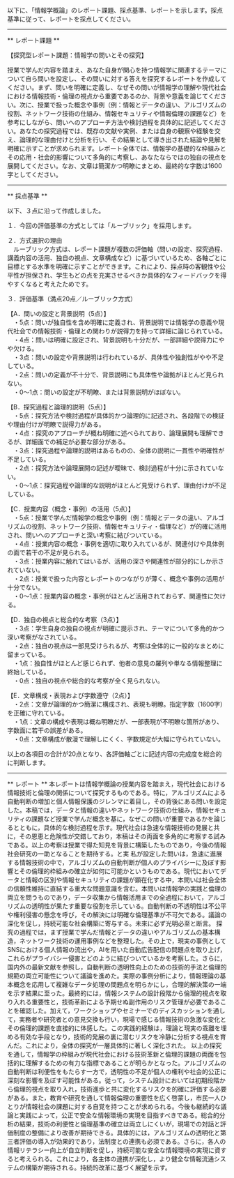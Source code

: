 以下に、「情報学概論」のレポート課題、採点基準、レポートを示します。採点基準に従って、レポートを採点してください。

---------------------------------------
** レポート課題 **

【探究型レポート課題：情報学の問いとその探究】

授業で学んだ内容を踏まえ、あなた自身が関心を持つ情報学に関連するテーマについて自ら問いを設定し、その問いに対する答えを探究するレポートを作成してください。まず、問いを明確に定義し、なぜその問いが情報学の理解や現代社会における情報技術・倫理の視点から重要であるのか、背景や意義を論じてください。次に、授業で扱った概念や事例（例：情報とデータの違い、アルゴリズムの役割、ネットワーク技術の仕組み、情報セキュリティや情報倫理の課題など）を参考にしながら、問いへのアプローチ方法や検討過程を具体的に記述してください。あなたの探究過程では、既存の文献や実例、または自身の観察や経験を交え、論理的な理由付けと分析を行い、その結果として導き出された結論や見解を明確に示すことが求められます。レポート全体では、情報学の基礎的な枠組みとその応用・社会的影響について多角的に考察し、あなたならではの独自の視点を展開してください。なお、文章は簡潔かつ明瞭にまとめ、最終的な字数は1600字としてください。

---------------------------------------
** 採点基準 **

以下、３点に沿って作成しました。

１．今回の評価基準の方式としては「ルーブリック」を採用します。

２．方式選択の理由  
　ルーブリック方式は、レポート課題が複数の評価軸（問いの設定、探究過程、講義内容の活用、独自の視点、文章構成など）に基づいているため、各軸ごとに目標とする水準を明確に示すことができます。これにより、採点時の客観性や公平性が担保され、学生もどの点を充実させるべきか具体的なフィードバックを得やすくなると考えたためです。

３．評価基準（満点20点／ルーブリック方式）  

【A．問いの設定と背景説明（5点）】  
 ・5点：問いが独自性を含め明確に定義され、背景説明では情報学の意義や現代社会での情報技術・倫理との関わりが説得力を持って詳細に論じられている。  
 ・4点：問いは明確に設定され、背景説明も十分だが、一部詳細や説得力にやや欠ける。  
 ・3点：問いの設定や背景説明は行われているが、具体性や独創性がやや不足している。  
 ・2点：問いの定義が不十分で、背景説明にも具体性や論拠がほとんど見られない。  
 ・0～1点：問いの設定が不明瞭、または背景説明がほぼない。

【B．探究過程と論理的説明（5点）】  
 ・5点：探究方法や検討過程が具体的かつ論理的に記述され、各段階での検証や理由付けが明瞭で説得力がある。  
 ・4点：探究のアプローチが概ね明確に述べられており、論理展開も理解できるが、詳細面での補足が必要な部分がある。  
 ・3点：探究過程や論理的説明はあるものの、全体の説明に一貫性や明確性が不足している。  
 ・2点：探究方法や論理展開の記述が曖昧で、検討過程が十分に示されていない。  
 ・0～1点：探究過程や論理的な説明がほとんど見受けられず、理由付けが不足している。

【C．授業内容（概念・事例）の活用（5点）】  
 ・5点：授業で学んだ情報学の概念や事例（例：情報とデータの違い、アルゴリズムの役割、ネットワーク技術、情報セキュリティ・倫理など）が的確に活用され、問いへのアプローチと深い考察に結びついている。  
 ・4点：授業内容の概念・事例を適切に取り入れているが、関連付けや具体例の面で若干の不足が見られる。  
 ・3点：授業内容に触れてはいるが、活用の深さや関連性が部分的にしか示されていない。  
 ・2点：授業で扱った内容とレポートのつながりが薄く、概念や事例の活用が十分でない。  
 ・0～1点：授業内容の概念・事例がほとんど活用されておらず、関連性に欠ける。

【D．独自の視点と総合的な考察（3点）】  
 ・3点：学生自身の独自の視点が明確に提示され、テーマについて多角的かつ深い考察がなされている。  
 ・2点：独自の視点は一部見受けられるが、考察は全体的に一般的なまとめに留まっている。  
 ・1点：独自性がほとんど感じられず、他者の意見の羅列や単なる情報整理に終始している。  
 ・0点：独自の視点や総合的な考察が全く見られない。

【E．文章構成・表現および字数遵守（2点）】  
 ・2点：文章が論理的かつ簡潔に構成され、表現も明瞭。指定字数（1600字）を正確に守れている。  
 ・1点：文章の構成や表現は概ね明瞭だが、一部表現が不明瞭な箇所があり、字数面に若干の誤差がある。  
 ・0点：文章構成が散漫で理解しにくく、字数規定が大幅に守られていない。

以上の各項目の合計が20点となり、各評価軸ごとに記述内容の完成度を総合的に判断します。

---------------------------------------
** レポート **
本レポートは情報学概論の授業内容を踏まえ，現代社会における情報技術と倫理の関係について探究するものである。特に，アルゴリズムによる自動判断の増加と個人情報保護のジレンマに着目し，その背後にある問いを設定した。本稿では，データと情報の違いやネットワーク技術の仕組み，情報セキュリティの課題など授業で学んだ概念を基に，なぜこの問いが重要であるかを論じるとともに，具体的な検討過程を示す。現代社会は急速な情報技術の発展と共に，その恩恵と危険性が交錯しており，本稿はその両面を多角的に考察する試みである。以上の考察は授業で得た知見を背景に構築したものであり，今後の情報社会研究の一助となることを期待する。と実
私が設定した問いは，急速に進展する情報技術の中で，アルゴリズムの自動判断が個人のプライバシーに及ぼす影響とその倫理的枠組みの確立が如何に可能かというものである。現代においてデータと情報の区別や情報セキュリティの課題が顕在化する中，本問いは社会全体の信頼性維持に直結する重大な問題意識を含む。本問いは情報学の実践と倫理の両立を問うものであり，データ収集から情報活用までの全過程において，アルゴリズムの透明性が果たす重要な役割を示している。自動判断の不透明性は不公平や権利侵害の懸念を呼び，その解決には明確な倫理基準が不可欠である。議論の深化を促し，持続可能な社会構築に寄与する。未來に必ず光明必至と断言。
探究の過程では，まず授業で学んだ情報とデータの違いやアルゴリズムの基本構造，ネットワーク技術の運用事例などを整理した。その上で，現実の事例としてSNSにおける個人情報の流出や，AIを用いた自動広告配信の問題点を取り上げ，これらがプライバシー侵害とどのように結びついているかを考察した。さらに，国内外の最新文献を参照し，自動判断の透明性向上のための技術的手法と倫理的規範の両立可能性について議論を進めた。実際の事例分析により，情報理論の基本概念を応用して複雑なデータ処理の問題点を明らかにし，合理的解決策の一端を示す結果に至った。最終的には，情報システムの設計段階から倫理的視点を取り入れる重要性と，技術革新による予期せぬ副作用のリスク管理が必要であることを確認した。加えて，ワークショップやセミナーでのディスカッションを通して，実務者や研究者との意見交換も行い，現場で感じる情報技術の急激な変化とその倫理的課題を直接的に体感した。この実践的経験は，理論と現実の乖離を埋める有効な手段となり，技術的発展の裏に潜むリスクを冷静に分析する視点を育んだ。これにより，全体の探究が一層具体的に著しく深化された。
以上の探究を通して，情報学の枠組みが現代社会における技術革新と倫理的課題の両面を包括的に理解するための有力な指標であることが明らかとなった。アルゴリズムの自動判断は利便性をもたらす一方で，透明性の不足が個人の権利や社会的公正に深刻な影響を及ぼす可能性がある。従って，システム設計においては初期段階から倫理的視点を取り入れ，技術進歩と共に変化するリスクを的確に評価する必要がある。また，教育や研究を通して情報倫理の重要性を広く啓蒙し，市民一人ひとりが情報社会の課題に対する自覚を持つことが求められる。今後も継続的な議論と実践によって，公正で安全な情報環境の実現を目指すべきである。総合的分析の結果，技術の利便性と倫理基準の確立は両立しにくいが，現場での対話と評価制度の整備により改善が期待できる。具体的には，アルゴリズムの透明化と第三者評価の導入が効果的であり，法制度との連携も必須である。さらに，各人の情報リテラシー向上が自立判断を促し，持続可能な安全な情報環境の実現に資すると考えられる。これにより，各主体の連携が深化し，より健全な情報流通システムの構築が期待される。持続的改革に基づく展望を示す。

